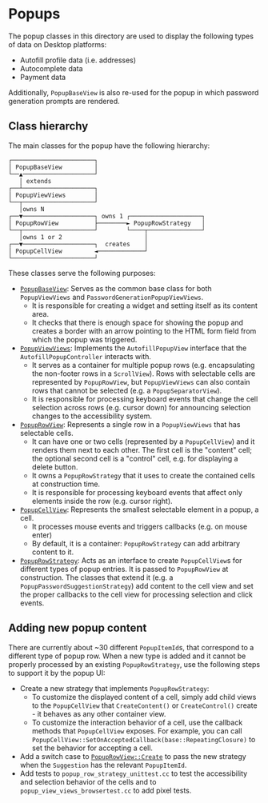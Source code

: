 # Popups

The popup classes in this directory are used to display the following types of
data on Desktop platforms:
* Autofill profile data (i.e. addresses)
* Autocomplete data
* Payment data

Additionally, `PopupBaseView` is also re-used for the popup in which
password generation prompts are rendered.

## Class hierarchy

The main classes for the popup have the following hierarchy:
```
┌───────────────────────┐
│ PopupBaseView         │
└──▲────────────────────┘
   │ extends
┌──┴────────────────────┐
│ PopupViewViews        │
└──┬────────────────────┘
   │owns N
┌──▼────────────────────┐ owns 1 ┌────────────────────┐
│ PopupRowView          ├────────► PopupRowStrategy   │
└──┬────────────────────┘        └────┬───────────────┘
   │owns 1 or 2                       │
┌──▼────────────────────┐  creates    │
│ PopupCellView         ◄─────────────┘
└───────────────────────┘
```

These classes serve the following purposes:
* [`PopupBaseView`](https://source.chromium.org/chromium/chromium/src/+/main:chrome/browser/ui/views/autofill/popup/popup_base_view.h): Serves as the common base class for both `PopupViewViews` and `PasswordGenerationPopupViewViews`.
  * It is responsible for creating a widget and setting itself as its content area.
  * It checks that there is enough space for showing the popup and creates a border with an arrow pointing to
    the HTML form field from which the popup was triggered.
* [`PopupViewViews`](https://source.chromium.org/chromium/chromium/src/+/main:chrome/browser/ui/views/autofill/popup/popup_view_views.h): Implements the `AutofillPopupView` interface that the `AutofillPopupController`
   interacts with.
   * It serves as a container for multiple popup rows (e.g. encapsulating the non-footer
   rows in a `ScrollView`). Rows with selectable cells are represented by `PopupRowView`, but `PopupViewViews` can
   also contain rows that cannot be selected (e.g. a `PopupSeparatorView`).
   * It is responsible for processing keyboard events that change the cell selection across rows (e.g. cursor down)
     for announcing selection changes to the accessibility system.
* [`PopupRowView`](https://source.chromium.org/chromium/chromium/src/+/main:chrome/browser/ui/views/autofill/popup/popup_row_view.h): Represents a single row in a `PopupViewViews` that has selectable cells.
   * It can have one or two cells (represented by a `PopupCellView`) and it renders them next to each other. The first
     cell is the "content" cell; the optional second cell is a "control" cell, e.g. for displaying a delete button.
   * It owns a `PopupRowStrategy` that it uses to create the contained cells at construction time.
   * It is responsible for processing keyboard events that affect only elements inside the row (e.g. cursor right).
* [`PopupCellView`](https://source.chromium.org/chromium/chromium/src/+/main:chrome/browser/ui/views/autofill/popup/popup_cell_view.h): Represents the smallest selectable element in a popup, a cell.
   * It processes mouse events and triggers callbacks (e.g. on mouse enter)
   * By default, it is a container: `PopupRowStrategy` can add arbitrary content to it.
* [`PopupRowStrategy`](https://source.chromium.org/chromium/chromium/src/+/main:chrome/browser/ui/views/autofill/popup/popup_row_strategy.h): Acts as an interface to create `PopupCellView`s for different types of popup entries. It is passed
   to `PopupRowView` at construction. The classes that extend it (e.g. a `PopupPasswordSuggestionStrategy`)
   add content to the cell view and set the proper callbacks to the cell view for processing selection and
   click events.


## Adding new popup content

There are currently about ~30 different `PopupItemId`s, that correspond to a different type of popup row. When a new type is added and it cannot be properly processed by an existing `PopupRowStrategy`, use the
following steps to support it by the popup UI:
* Create a new strategy that implements `PopupRowStrategy`:
  * To customize the displayed content of a cell, simply add child views to the `PopupCellView` that `CreateContent()` or `CreateControl()` create - it behaves as any other container view.
  * To customize the interaction behavior of a cell, use the callback methods that `PopupCellView` exposes. For
    example, you can call `PopupCellView::SetOnAcceptedCallback(base::RepeatingClosure)` to set the behavior
    for accepting a cell.
* Add a switch case to [`PopupRowView::Create`](https://source.chromium.org/search?q=PopupRowView::Create) to
  pass the new strategy when the `Suggestion` has the relevant `PopupItemId`.
* Add tests to `popup_row_strategy_unittest.cc` to test the accessibility and selection behavior of the cells and
  to `popup_view_views_browsertest.cc` to add pixel tests.
